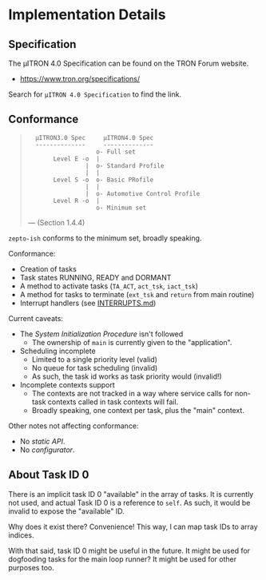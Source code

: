 Implementation Details
======================

## Specification

The µITRON 4.0 Specification can be found on the TRON Forum website.

 - https://www.tron.org/specifications/

Search for `µITRON 4.0 Specification` to find the link.


## Conformance

> ```
>   µITRON3.0 Spec     µITRON4.0 Spec
>   --------------     --------------
>                    o- Full set
>        Level E -o  |
>                 |  o- Standard Profile
>                 |  |
>        Level S -o  o- Basic PRofile
>                 |  |
>                 |  o- Automotive Control Profile
>        Level R -o  |
>                    o- Minimum set
> ```
> 
> — (Section 1.4.4)

`zepto-ish` conforms to the minimum set, broadly speaking.

Conformance:

 - Creation of tasks
 - Task states RUNNING, READY and DORMANT
 - A method to activate tasks (`TA_ACT`, `act_tsk`, `iact_tsk`)
 - A method for tasks to terminate (`ext_tsk` and `return` from main routine)
 - Interrupt handlers (see [INTERRUPTS.md](INTERRUPTS.md))

Current caveats:

 - The *System Initialization Procedure* isn't followed
   - The ownership of `main` is currently given to the "application".
 - Scheduling incomplete
   - Limited to a single priority level (valid)
   - No queue for task scheduling (invalid)
   - As such, the task id works as task priority would (invalid!)
 - Incomplete contexts support
   - The contexts are not tracked in a way where service calls for non-task contexts called in task contexts will fail.
   - Broadly speaking, one context per task, plus the "main" context.

Other notes not affecting conformance:

 - No *static API*.
 - No *configurator*.


## About Task ID 0

There is an implicit task ID 0 "available" in the array of tasks.
It is currently not used, and actual Task ID 0 is a reference to `self`.
As such, it would be invalid to expose the "available" ID.

Why does it exist there?
Convenience!
This way, I can map task IDs to array indices.

With that said, task ID 0 might be useful in the future.
It might be used for dogfooding tasks for the main loop runner?
It might be used for other purposes too.
